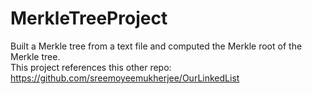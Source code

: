 # MerkleTreeProject
 Built a Merkle tree from a text file and computed the Merkle root of the Merkle tree.  
 This project references this other repo: https://github.com/sreemoyeemukherjee/OurLinkedList
